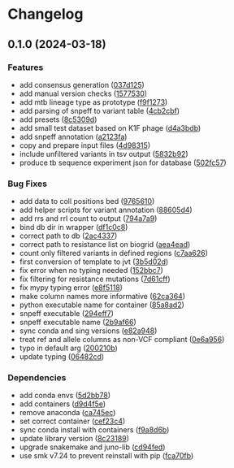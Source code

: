 # Changelog

## 0.1.0 (2024-03-18)


### Features

* add consensus generation ([037d125](https://github.com/RIVM-bioinformatics/juno-variant-typing/commit/037d12503b4f30dab8380323827eeb5d1533e3ed))
* add manual version checks ([1577530](https://github.com/RIVM-bioinformatics/juno-variant-typing/commit/15775308830f71f4cfd40979541669869dd9bff3))
* add mtb lineage type as prototype ([f9f1273](https://github.com/RIVM-bioinformatics/juno-variant-typing/commit/f9f12734c88fafe961f479b4c53a36ac1eb204ea))
* add parsing of snpeff to variant table ([4cb2cbf](https://github.com/RIVM-bioinformatics/juno-variant-typing/commit/4cb2cbfad34f9922ecc4de9adf8056421799f572))
* add presets ([8c5309d](https://github.com/RIVM-bioinformatics/juno-variant-typing/commit/8c5309da7cb8c3d3a8a88c0e68d07f242be35c50))
* add small test dataset based on K1F phage ([d4a3bdb](https://github.com/RIVM-bioinformatics/juno-variant-typing/commit/d4a3bdbd0e468c0fa3a8eb1b6ca392a177d72ad0))
* add snpeff annotation ([a2123fa](https://github.com/RIVM-bioinformatics/juno-variant-typing/commit/a2123fa2e960bd36d95666d6249d0f53d732929f))
* copy and prepare input files ([4d98315](https://github.com/RIVM-bioinformatics/juno-variant-typing/commit/4d9831570368b1ccf1a5f5fa8d346c232bf9124f))
* include unfiltered variants in tsv output ([5832b92](https://github.com/RIVM-bioinformatics/juno-variant-typing/commit/5832b924543482ebce00e3e3b0625a89c287eb71))
* produce tb sequence experiment json for database ([502fc57](https://github.com/RIVM-bioinformatics/juno-variant-typing/commit/502fc57f6121795116ef8f281b99c5417f7b83cf))


### Bug Fixes

* add data to coll positions bed ([9765610](https://github.com/RIVM-bioinformatics/juno-variant-typing/commit/97656103e6ad09afa90dbb9ee719fa49e7fc4e04))
* add helper scripts for variant annotation ([88605d4](https://github.com/RIVM-bioinformatics/juno-variant-typing/commit/88605d42a80b9493ee52d474ded2083cf1425e93))
* add rrs and rrl count to output ([794a7a9](https://github.com/RIVM-bioinformatics/juno-variant-typing/commit/794a7a9ef25969e88a058e158f4053b71f1655df))
* bind db dir in wrapper ([df1c0c8](https://github.com/RIVM-bioinformatics/juno-variant-typing/commit/df1c0c81f790fdbb3487c2587e009e03105e8568))
* correct path to db ([2ac4337](https://github.com/RIVM-bioinformatics/juno-variant-typing/commit/2ac433798cfb19d2835273684dd3977c0d8e4e7c))
* correct path to resistance list on biogrid ([aea4ead](https://github.com/RIVM-bioinformatics/juno-variant-typing/commit/aea4ead9e82567857bc69ea1277f69b971e0dbfd))
* count only filtered variants in defined regions ([c7aa626](https://github.com/RIVM-bioinformatics/juno-variant-typing/commit/c7aa6268f316fd510bea8255e0c154f24857dba8))
* first conversion of template to jvt ([3b5d02d](https://github.com/RIVM-bioinformatics/juno-variant-typing/commit/3b5d02d91185aa4c84d7abb7999925c607ed6e60))
* fix error when no typing needed ([152bbc7](https://github.com/RIVM-bioinformatics/juno-variant-typing/commit/152bbc7bcce3d00c110195fa02e9711f6bd547d3))
* fix filtering for resistance mutations ([7d61cff](https://github.com/RIVM-bioinformatics/juno-variant-typing/commit/7d61cff7f6be8fa63ea90b23c89e3d9a9769f82c))
* fix mypy typing error ([e8f5118](https://github.com/RIVM-bioinformatics/juno-variant-typing/commit/e8f511838836cc7de2a2c94f5087c690fdaf9fe7))
* make column names more informative ([62ca364](https://github.com/RIVM-bioinformatics/juno-variant-typing/commit/62ca3640b750343865847b730dcac936befe6ef4))
* python executable name for container ([85a8ad2](https://github.com/RIVM-bioinformatics/juno-variant-typing/commit/85a8ad204d9f1fa3681387bd98653b947a6fd4cb))
* snpeff executable ([294eff7](https://github.com/RIVM-bioinformatics/juno-variant-typing/commit/294eff7eb9fe96dda18cf6188467b36741d39090))
* snpeff executable name ([2b9af66](https://github.com/RIVM-bioinformatics/juno-variant-typing/commit/2b9af669d2b71b5c0ad22d20c624890de35a4b66))
* sync conda and sing versions ([e82a948](https://github.com/RIVM-bioinformatics/juno-variant-typing/commit/e82a9487efa770d4dc5192178cc85f6a9be9020c))
* treat ref and allele columns as non-VCF compliant ([0e6a956](https://github.com/RIVM-bioinformatics/juno-variant-typing/commit/0e6a956b45db013b1cf954dd7e6ca706bff5f7ba))
* typo in default arg ([200210b](https://github.com/RIVM-bioinformatics/juno-variant-typing/commit/200210b03b02f25f40f2e5ed1415795879060b58))
* update typing ([06482cd](https://github.com/RIVM-bioinformatics/juno-variant-typing/commit/06482cd61df329cdb105f7617addb61f1e105020))


### Dependencies

* add conda envs ([5d2bb78](https://github.com/RIVM-bioinformatics/juno-variant-typing/commit/5d2bb78e8113b5f33a7eb748db9e8e350403b475))
* add containers ([d9d4f5e](https://github.com/RIVM-bioinformatics/juno-variant-typing/commit/d9d4f5e53ef38ef3214bc0e820e48db19f0a3a41))
* remove anaconda ([ca745ec](https://github.com/RIVM-bioinformatics/juno-variant-typing/commit/ca745eccc49d2c67b02af02bff411cfef989a5fc))
* set correct container ([cef23c4](https://github.com/RIVM-bioinformatics/juno-variant-typing/commit/cef23c413871466bee26ea0b1306022dc82783ad))
* sync conda install with containers ([f9a8d6b](https://github.com/RIVM-bioinformatics/juno-variant-typing/commit/f9a8d6b795ff8d1dab7e0ed14a6e64e0bf93a3a0))
* update library version ([8c23189](https://github.com/RIVM-bioinformatics/juno-variant-typing/commit/8c2318985437c5ef7ffd2b2de4f170f43ca9b6a2))
* upgrade snakemake and juno-lib ([cd94fed](https://github.com/RIVM-bioinformatics/juno-variant-typing/commit/cd94fed336197172a6555998d8ad41c237dc6168))
* use smk v7.24 to prevent reinstall with pip ([fca70fb](https://github.com/RIVM-bioinformatics/juno-variant-typing/commit/fca70fb59ed7be760cd098ebaefae71463bb18f9))
